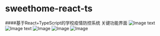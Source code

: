 # sweethome-react-ts
####基于React+TypeScript的学校疫情防控系统
关键功能界面
![Image text](http://kivens.oss-cn-hangzhou.aliyuncs.com/sweethome/epidemic.png)
![Image text](http://kivens.oss-cn-hangzhou.aliyuncs.com/sweethome/clockin.png)
![Image](http://kivens.oss-cn-hangzhou.aliyuncs.com/sweethome/inout.png)
![Image](http://kivens.oss-cn-hangzhou.aliyuncs.com/sweethome/college.png)
![Image](http://kivens.oss-cn-hangzhou.aliyuncs.com/sweethome/user.png)
